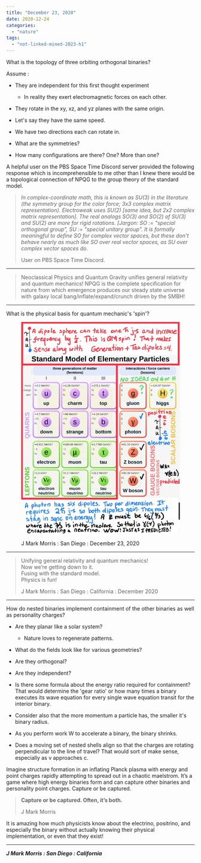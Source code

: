 ```yaml
---
title: "December 23, 2020"
date: 2020-12-24
categories: 
  - "nature"
tags: 
  - "not-linked-mined-2023-h1"
---
```


What is the topology of three orbiting orthogonal binaries?

Assume :

- They are independent for this first thought experiment
    - In reality they exert electromagnetic forces on each other.

- They rotate in the xy, xz, and yz planes with the same origin.

- Let's say they have the same speed.

- We have two directions each can rotate in.

- What are the symmetries?

- How many configurations are there? One? More than one?

A helpful user on the PBS Space Time Discord server provided the following response which is incomprehensible to me other than I knew there would be a topological connection of NPQG to the group theory of the standard model.

> _In complex-coordinate math, this is known as SU(3) in the literature (the symmetry group for the color force; 3x3 complex matrix representation). Electroweak uses SU(2) \[same idea, but 2x2 complex matrix representation\]. The real analogs SO(3) and SO(2) of SU(3) and SU(2) are more for rigid rotations. \[Jargon: SO := "special orthogonal group", SU := "special unitary group". It is formally meaningful to define SO for complex vector spaces, but these don't behave nearly as much like SO over real vector spaces, as SU over complex vector spaces do._
> 
> User on PBS Space Time Discord.

* * *

> Neoclassical Physics and Quantum Gravity unifies general relativity and quantum mechanics! NPQG is the complete specification for nature from which emergence produces our steady state universe with galaxy local bang/inflate/expand/crunch driven by the SMBH!

* * *

What is the physical basis for quantum mechanic's 'spin'?

<figure>

![](images/img_0436.jpg?w=768)

<figcaption>

J Mark Morris : San Diego : December 23, 2020

</figcaption>

</figure>

* * *

> Unifying general relativity and quantum mechanics!  
> Now we’re getting down to it.  
> Fusing with the standard model.  
> Physics is fun!
> 
> J Mark Morris : San Diego : California : December 2020

* * *

How do nested binaries implement containment of the other binaries as well as personality charges?

- Are they planar like a solar system?
    - Nature loves to regenerate patterns.

- What do the fields look like for various geometries?

- Are they orthogonal?

- Are they independent?

- Is there some formula about the energy ratio required for containment? That would determine the 'gear ratio' or how many times a binary executes its wave equation for every single wave equation transit for the interior binary.

- Consider also that the more momentum a particle has, the smaller it's binary radius.

- As you perform work W to accelerate a binary, the binary shrinks.

- Does a moving set of nested shells align so that the charges are rotating perpendicular to the line of travel? That would sort of make sense, especially as v approaches c.

Imagine structure formation in an inflating Planck plasma with energy and point charges rapidly attempting to spread out in a chaotic maelstrom. It’s a game where high energy binaries form and can capture other binaries and personality point charges. Capture or be captured.

> **Capture or be captured. Often, it’s both.**
> 
> J Mark Morris

It is amazing how much physicists know about the electrino, positrino, and especially the binary without actually knowing their physical implementation, or even that they exist!

* * *

**_J Mark Morris : San Diego : California_**
